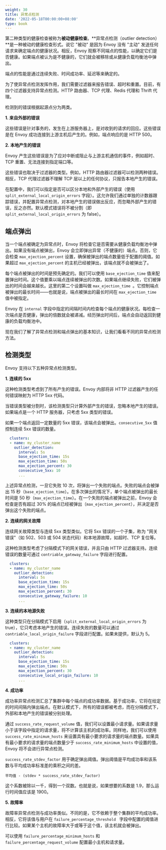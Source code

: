 ```yaml
---
weight: 30
title: 异常点检测
date: '2022-05-18T00:00:00+08:00'
type: book
---
```


第二种类型的健康检查被称为**被动健康检查**。**异常点检测（outlier detection）**是一种被动的健康检查形式。说它 "被动" 是因为 Envoy 没有 "主动" 发送任何请求来确定端点的健康状况。相反，Envoy 观察不同端点的性能，以确定它们是否健康。如果端点被认为是不健康的，它们就会被移除或从健康负载均衡池中弹出。

端点的性能是通过连续失败、时间成功率、延迟等来确定的。

为了使异常点检测发挥作用，我们需要过滤器来报告错误、超时和重置。目前，有四个过滤器支持异常点检测。HTTP 路由器、TCP 代理、Redis 代理和 Thrift 代理。

检测到的错误根据起源点分为两类。

**1. 来自外部的错误**

这些错误是针对事务的，发生在上游服务器上，是对收到的请求的回应。这些错误是在 Envoy 成功连接到上游主机后产生的。例如，端点响应的是 HTTP 500。

**2. 本地产生的错误**

Envoy 产生这些错误是为了应对中断或阻止与上游主机通信的事件，例如超时、TCP 重置、无法连接到指定端口等。

这些错误也取决于过滤器的类型。例如，HTTP 路由器过滤器可以检测两种错误。相反，TCP 代理过滤器不理解 TCP 层以上的任何协议，只报告本地产生的错误。

在配置中，我们可以指定是否可以区分本地和外部产生的错误（使用 `split_external_local_origin_errors` 字段）。这允许我们通过单独的计数器跟踪错误，并配置异常点检测，对本地产生的错误做出反应，而忽略外部产生的错误，反之亦然。默认模式错误将不被分割（即 `split_external_local_origin_errors` 为 false）。

## 端点弹出

当一个端点被确定为异常点时，Envoy 将检查它是否需要从健康负载均衡池中弹出。如果没有端点被弹出，Envoy 会立即弹出异常（不健康的）端点。否则，它会检查 `max_ejection_percent` 设置，确保被弹出的端点数量低于配置的阈值。如果超过 `max_ejection_percent` 的主机已经被弹出，该端点就不会被弹出了。

每个端点被弹出的时间是预先确定的。我们可以使用 `base_ejection_time` 值来配置弹出时间。这个值要乘以端点连续被弹出的次数。如果端点继续失败，它们被弹出的时间会越来越长。这里的第二个设置叫做 `max_ejection_time `。它控制端点被弹出的最长时间——也就是说，端点被弹出的最长时间在 `max_ejection_time` 值中被指定。

Envoy 在 `internal` 字段中指定的间隔时间内检查每个端点的健康状况。每检查一次端点是否健康，弹出的倍数就会被递减。经历弹出时间后，端点会自动返回到健康的负载均衡池中。

现在我们了解了异常点检测和端点弹出的基本知识，让我们看看不同的异常点检测方法。

## 检测类型

Envoy 支持以下五种异常点检测类型。

**1. 连续的 5xx**

这种检测类型考虑到了所有产生的错误。Envoy 内部将非 HTTP 过滤器产生的任何错误映射为 HTTP 5xx 代码。

当错误类型被分割时，该检测类型只计算外部产生的错误，忽略本地产生的错误。如果端点是一个 HTTP 服务器，只考虑 5xx 类型的错误。

如果一个端点返回一定数量的 5xx 错误，该端点会被弹出。`consecutive_5xx` 值控制连续 5xx 错误的数量。

```yaml
  clusters:
  - name: my_cluster_name
    outlier_detection:
      interval: 5s
      base_ejection_time: 15s
      max_ejection_time: 50s
      max_ejection_percent: 30
      consecutive_5xx: 10
      ...
```

上述异常点检测，一旦它失败 10 次，将弹出一个失败的端点。失败的端点会被弹出 15 秒（`base_ejection_time`）。在多次弹出的情况下，单个端点被弹出的最长时间是 50 秒（`max_ejection_time`）。在一个失败的端点被弹出之前，Envoy 会检查是否有超过 30% 的端点已经被弹出（`max_ejection_percent`），并决定是否弹出这个失败的端点。

**2. 连续的网关故障**

连续网关故障类型与连续 5xx 类型类似。它将 5xx 错误的一个子集，称为 "网关错误"（如 502、503 或 504 状态代码）和本地源故障，如超时、TCP 复位等。

这种检测类型考虑了分隔模式下的网关错误，并且只由 HTTP 过滤器支持。连续错误的数量可通过 `contriable_gateway_failure` 字段进行配置。

```yaml
  clusters:
  - name: my_cluster_name
    outlier_detection:
      interval: 5s
      base_ejection_time: 15s
      max_ejection_time: 50s
      max_ejection_percent: 30
      consecutive_gateway_failure: 10
      ...
```

**3. 连续的本地源失败**

这种类型只在分隔模式下启用（`split_external_local_origin_errors` 为 true），它只考虑本地产生的错误。连续失败的数量可以通过 `contriable_local_origin_failure` 字段进行配置。如果未提供，默认为 5。

```yaml
  clusters:
  - name: my_cluster_name
    outlier_detection:
      interval: 5s
      base_ejection_time: 15s
      max_ejection_time: 50s
      max_ejection_percent: 30
      consecutive_local_origin_failure: 10
      ...
```

**4. 成功率**

成功率异常点检测汇总了集群中每个端点的成功率数据。基于成功率，它将在给定的时间间隔内弹出端点。在默认模式下，所有的错误都被考虑，而在分隔模式下，外部和本地产生的错误被分别处理。

通过 `success_rate_request_volume` 值，我们可以设置最小请求量。如果请求量小于该字段中指定的请求量，将不计算该主机的成功率。同样地，我们可以使用 `success_rate_minimum_hosts` 来设置具有最小要求的请求量的端点数量。如果具有最小要求的请求量的端点数量少于 `success_rate_minimum_hosts` 中设置的值，Envoy 将不会进行异常点检测。

`success_rate_stdev_factor` 用于确定弹出阈值。弹出阈值是平均成功率和该系数与平均成功率标准差的乘积之间的差。

```
平均值 - (stdev * success_rate_stdev_factor)
```

这个系数被除以一千，得到一个双数。也就是说，如果想要的系数是 1.9，那么运行时间值应该是 1900。

**5. 故障率**

故障率异常点检测与成功率类似。不同的是，它不依赖于整个集群的平均成功率。相反，它将该值与用户在 `failure_percentage_threshold ` 字段中配置的阈值进行比较。如果某个主机的故障率大于或等于这个值，该主机就会被弹出。

可以使用 `failure_percentage_minimum_hosts` 和 `failure_percentage_request_volume` 配置最小主机和请求量。